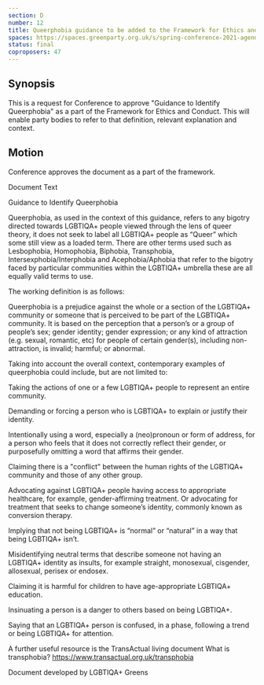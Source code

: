 ```yaml
---
section: D
number: 12
title: Queerphobia guidance to be added to the Framework for Ethics and Conduct
spaces: https://spaces.greenparty.org.uk/s/spring-conference-2021-agenda-forum2/?contentId=78491
status: final
coproposers: 47
---
```

## Synopsis

This is a request for Conference to approve "Guidance to Identify Queerphobia" as a part of the Framework for Ethics and Conduct. This will enable party bodies to refer to that definition, relevant explanation and context.

## Motion

Conference approves the document as a part of the framework.

Document Text

Guidance to Identify Queerphobia

Queerphobia, as used in the context of this guidance, refers to any bigotry directed towards LGBTIQA+ people viewed through the lens of queer theory, it does not seek to label all LGBTIQA+ people as “Queer” which some still view as a loaded term. There are other terms used such as Lesbophobia, Homophobia, Biphobia, Transphobia, Intersexphobia/Interphobia and Acephobia/Aphobia that refer to the bigotry faced by particular communities within the LGBTIQA+ umbrella these are all equally valid terms to use.

The working definition is as follows:

Queerphobia is a prejudice against the whole or a section of the LGBTIQA+ community or someone that is perceived to be part of the LGBTIQA+ community. It is based on the perception that a person’s or a group of people’s sex; gender identity; gender expression; or any kind of attraction (e.g. sexual, romantic, etc) for people of certain gender(s), including non-attraction, is invalid; harmful; or abnormal.

Taking into account the overall context, contemporary examples of queerphobia could include, but are not limited to:

Taking the actions of one or a few LGBTIQA+ people to represent an entire community.

Demanding or forcing a person who is LGBTIQA+ to explain or justify their identity.

Intentionally using a word, especially a (neo)pronoun or form of address, for a person who feels that it does not correctly reflect their gender, or purposefully omitting a word that affirms their gender.

Claiming there is a "conflict" between the human rights of the LGBTIQA+ community and those of any other group.

Advocating against LGBTIQA+ people having access to appropriate healthcare, for example, gender-affirming treatment. Or advocating for treatment that seeks to change someone’s identity, commonly known as conversion therapy.

Implying that not being LGBTIQA+ is “normal” or “natural” in a way that being LGBTIQA+ isn’t.

Misidentifying neutral terms that describe someone not having an LGBTIQA+ identity as insults, for example straight, monosexual, cisgender, allosexual, perisex or endosex.

Claiming it is harmful for children to have age-appropriate LGBTIQA+ education.

Insinuating a person is a danger to others based on being LGBTIQA+.

Saying that an LGBTIQA+ person is confused, in a phase, following a trend or being LGBTIQA+ for attention.

A further useful resource is the TransActual living document What is transphobia?
https://www.transactual.org.uk/transphobia

Document developed by LGBTIQA+ Greens
